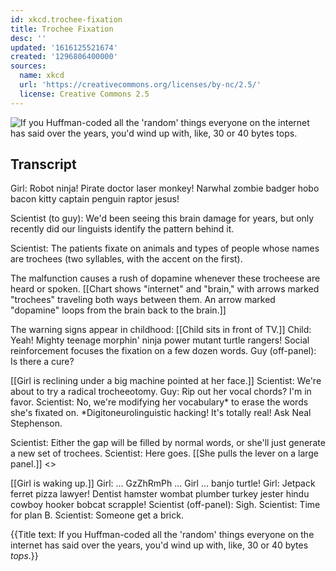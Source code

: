 ```yaml
---
id: xkcd.trochee-fixation
title: Trochee Fixation
desc: ''
updated: '1616125521674'
created: '1296806400000'
sources:
  name: xkcd
  url: 'https://creativecommons.org/licenses/by-nc/2.5/'
  license: Creative Commons 2.5
---
```

![If you Huffman-coded all the 'random' things everyone on the internet has said over the years, you'd wind up with, like, 30 or 40 bytes *tops*.](https://imgs.xkcd.com/comics/trochee_fixation.png)

## Transcript
Girl: Robot ninja! Pirate doctor laser monkey! Narwhal zombie badger hobo bacon kitty captain penguin raptor jesus!

Scientist (to guy): We'd been seeing this brain damage for years, but only recently did our linguists identify the pattern behind it.

Scientist: The patients fixate on animals and types of people whose names are trochees (two syllables, with the accent on the first).

The malfunction causes a rush of dopamine whenever these trocheese are heard or spoken.
[[Chart shows "internet" and "brain," with arrows marked "trochees" traveling both ways between them. An arrow marked "dopamine" loops from the brain back to the brain.]]

The warning signs appear in childhood:
[[Child sits in front of TV.]]
Child: Yeah! Mighty teenage morphin' ninja power mutant turtle rangers!
Social reinforcement focuses the fixation on a few dozen words.
Guy (off-panel): Is there a cure?

[[Girl is reclining under a big machine pointed at her face.]]
Scientist: We're about to try a radical trocheeotomy.
Guy: Rip out her vocal chords? I'm in favor.
Scientist: No, we're modifying her vocabulary* to erase the words she's fixated on.
*Digitoneurolinguistic hacking! It's totally real! Ask Neal Stephenson.

Scientist: Either the gap will be filled by normal words, or she'll just generate a new set of trochees.
Scientist: Here goes.
[[She pulls the lever on a large panel.]]
<<kachunk bzzzZZZZZZ>>

[[Girl is waking up.]]
Girl: ... GzZhRmPh ...
Girl ... banjo turtle!
Girl: Jetpack ferret pizza lawyer! Dentist hamster wombat plumber turkey jester hindu cowboy hooker bobcat scrapple!
Scientist (off-panel): Sigh.
Scientist: Time for plan B.
Scientist: Someone get a brick.

{{Title text: If you Huffman-coded all the 'random' things everyone on the internet has said over the years, you'd wind up with, like, 30 or 40 bytes *tops*.}}

